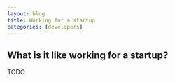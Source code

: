 ```yaml
---
layout: blog
title: Working for a startup
categories: [developers]
---
```


What is it like working for a startup?
---

TODO